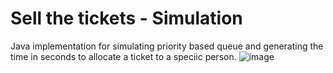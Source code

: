 # Sell the tickets - Simulation
Java implementation for simulating priority based queue and generating the time in seconds to allocate a ticket to a speciic person.
![image](https://github.com/saniiikaaa/Simulation-of-priority-based-ticket-selling/assets/136309640/d5a51afa-935b-4035-aac0-3796fe00ea84)

